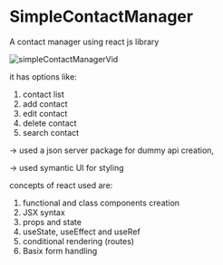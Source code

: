 # SimpleContactManager
A contact manager using react js library

![simpleContactManagerVid](https://user-images.githubusercontent.com/42468464/142823531-39c16723-1339-473f-baff-f885c2b05cb4.gif)



it has options like:
1. contact list
2. add contact
3. edit contact
4. delete contact
5. search contact

-> used a json server package for dummy api creation,

-> used symantic UI for styling

concepts of react used are:
1. functional and class components creation
2. JSX syntax
3. props and state
4. useState, useEffect and useRef
5. conditional rendering (routes)
6. Basix form handling
